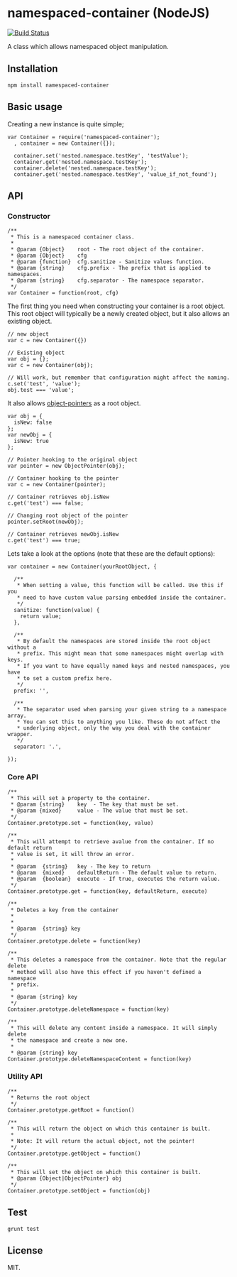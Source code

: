 # namespaced-container (NodeJS)

[![Build Status](https://travis-ci.org/boljen/namespaced-container.svg)](https://travis-ci.org/boljen/namespaced-container)

A class which allows namespaced object manipulation.

## Installation

    npm install namespaced-container

## Basic usage

Creating a new instance is quite simple;

    var Container = require('namespaced-container');
      , container = new Container({});

      container.set('nested.namespace.testKey', 'testValue');
      container.get('nested.namespace.testKey');
      container.delete('nested.namespace.testKey');
      container.get('nested.namespace.testKey', 'value_if_not_found');


## API

### Constructor

    /**
     * This is a namespaced container class.
     *
     * @param {Object}    root - The root object of the container.
     * @param {Object}    cfg
     * @param {function}  cfg.sanitize - Sanitize values function.
     * @param {string}    cfg.prefix - The prefix that is applied to namespaces.
     * @param {string}    cfg.separator - The namespace separator.
     */
    var Container = function(root, cfg)

The first thing you need when constructing your container is a root object. This
root object will typically be a newly created object, but it also allows an
existing object.

    // new object
    var c = new Container({})

    // Existing object
    var obj = {};
    var c = new Container(obj);

    // Will work, but remember that configuration might affect the naming.
    c.set('test', 'value');
    obj.test === 'value';

It also allows [object-pointers](https://www.npmjs.org/package/object-pointer)
as a root object.

    var obj = {
      isNew: false
    };
    var newObj = {
      isNew: true
    };

    // Pointer hooking to the original object
    var pointer = new ObjectPointer(obj);

    // Container hooking to the pointer
    var c = new Container(pointer);

    // Container retrieves obj.isNew
    c.get('test') === false;

    // Changing root object of the pointer
    pointer.setRoot(newObj);

    // Container retrieves newObj.isNew
    c.get('test') === true;

Lets take a look at the options (note that these are the default options):

    var container = new Container(yourRootObject, {

      /**
       * When setting a value, this function will be called. Use this if you
       * need to have custom value parsing embedded inside the container.
       */
      sanitize: function(value) {
        return value;
      },

      /**
       * By default the namespaces are stored inside the root object without a
       * prefix. This might mean that some namespaces might overlap with keys.
       * If you want to have equally named keys and nested namespaces, you have
       * to set a custom prefix here.
       */
      prefix: '',

      /**
       * The separator used when parsing your given string to a namespace array.
       * You can set this to anything you like. These do not affect the
       * underlying object, only the way you deal with the container wrapper.
       */
      separator: '.',

    });

### Core API

    /**
     * This will set a property to the container.
     * @param {string}    key  - The key that must be set.
     * @param {mixed}     value - The value that must be set.
     */
    Container.prototype.set = function(key, value)

    /**
     * This will attempt to retrieve avalue from the container. If no default return
     * value is set, it will throw an error.
     *
     * @param  {string}   key - The key to return
     * @param  {mixed}    defaultReturn - The default value to return.
     * @param  {boolean}  execute - If true, executes the return value.
     */
    Container.prototype.get = function(key, defaultReturn, execute)

    /**
     * Deletes a key from the container
     *
     *
     * @param  {string} key
     */
    Container.prototype.delete = function(key)

    /**
     * This deletes a namespace from the container. Note that the regular delete
     * method will also have this effect if you haven't defined a namespace
     * prefix.
     *
     * @param {string} key
     */
    Container.prototype.deleteNamespace = function(key)

    /**
     * This will delete any content inside a namespace. It will simply delete
     * the namespace and create a new one.
     *
     * @param {string} key
    Container.prototype.deleteNamespaceContent = function(key)

### Utility API

    /**
     * Returns the root object
     */
    Container.prototype.getRoot = function()

    /**
     * This will return the object on which this container is built.
     *
     * Note: It will return the actual object, not the pointer!
     */
    Container.prototype.getObject = function()

    /**
     * This will set the object on which this container is built.
     * @param {Object|ObjectPointer} obj
     */
    Container.prototype.setObject = function(obj)

## Test

    grunt test

## License

MIT.
